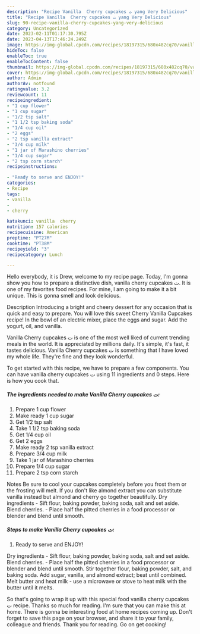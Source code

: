 ```yaml
---
description: "Recipe Vanilla  Cherry cupcakes ت yang Very Delicious"
title: "Recipe Vanilla  Cherry cupcakes ت yang Very Delicious"
slug: 90-recipe-vanilla-cherry-cupcakes-yang-very-delicious
category: Uncategorized
date: 2023-02-11T01:17:30.795Z
date: 2023-04-13T17:46:24.249Z
image: https://img-global.cpcdn.com/recipes/18197315/680x482cq70/vanilla-cherry-cupcakes-ت-recipe-main-photo.jpg
hideToc: false
enableToc: true
enableTocContent: false
thumbnail: https://img-global.cpcdn.com/recipes/18197315/680x482cq70/vanilla-cherry-cupcakes-ت-recipe-main-photo.jpg
cover: https://img-global.cpcdn.com/recipes/18197315/680x482cq70/vanilla-cherry-cupcakes-ت-recipe-main-photo.jpg
author: Admin
authorAv: notfound
ratingvalue: 3.2
reviewcount: 11
recipeingredient:
- "1 cup flower"
- "1 cup sugar"
- "1/2 tsp salt"
- "1 1/2 tsp baking soda"
- "1/4 cup oil"
- "2 eggs"
- "2 tsp vanilla extract"
- "3/4 cup milk"
- "1 jar of Marashino cherries"
- "1/4 cup sugar"
- "2 tsp corn starch"
recipeinstructions:

- "Ready to serve and ENJOY!"
categories:
- Recipe
tags:
- vanilla
- 
- cherry

katakunci: vanilla  cherry 
nutrition: 157 calories
recipecuisine: American
preptime: "PT27M"
cooktime: "PT38M"
recipeyield: "3"
recipecategory: Lunch

---
```



Hello everybody, it is Drew, welcome to my recipe page. Today, I'm gonna show you how to prepare a distinctive dish, vanilla  cherry cupcakes ت. It is one of my favorites food recipes. For mine, I am going to make it a bit unique. This is gonna smell and look delicious.

Description Introducing a bright and cheery dessert for any occasion that is quick and easy to prepare. You will love this sweet Cherry Vanilla Cupcakes recipe! In the bowl of an electric mixer, place the eggs and sugar. Add the yogurt, oil, and vanilla.

Vanilla  Cherry cupcakes ت is one of the most well liked of current trending meals in the world. It is appreciated by millions daily. It's simple, it's fast, it tastes delicious. Vanilla  Cherry cupcakes ت is something that I have loved my whole life. They're fine and they look wonderful.


To get started with this recipe, we have to prepare a few components. You can have vanilla  cherry cupcakes ت using 11 ingredients and 0 steps. Here is how you cook that.

<!--inarticleads1-->

##### The ingredients needed to make Vanilla  Cherry cupcakes ت:

1. Prepare 1 cup flower
1. Make ready 1 cup sugar
1. Get 1/2 tsp salt
1. Take 1 1/2 tsp baking soda
1. Get 1/4 cup oil
1. Get 2 eggs
1. Make ready 2 tsp vanilla extract
1. Prepare 3/4 cup milk
1. Take 1 jar of Marashino cherries
1. Prepare 1/4 cup sugar
1. Prepare 2 tsp corn starch


Notes Be sure to cool your cupcakes completely before you frost them or the frosting will melt. If you don&#39;t like almond extract you can substitute vanilla instead but almond and cherry go together beautifully. Dry ingredients - Sift flour, baking powder, baking soda, salt and set aside. Blend cherries. - Place half the pitted cherries in a food processor or blender and blend until smooth. 

<!--inarticleads2-->

##### Steps to make Vanilla  Cherry cupcakes ت:


1. Ready to serve and ENJOY!

Dry ingredients - Sift flour, baking powder, baking soda, salt and set aside. Blend cherries. - Place half the pitted cherries in a food processor or blender and blend until smooth. Stir together flour, baking powder, salt, and baking soda. Add sugar, vanilla, and almond extract; beat until combined. Melt butter and heat milk - use a microwave or stove to heat milk with the butter until it melts. 

So that's going to wrap it up with this special food vanilla  cherry cupcakes ت recipe. Thanks so much for reading. I'm sure that you can make this at home. There is gonna be interesting food at home recipes coming up. Don't forget to save this page on your browser, and share it to your family, colleague and friends. Thank you for reading. Go on get cooking!
